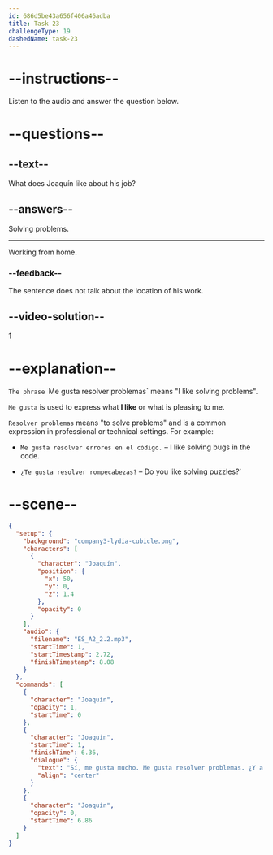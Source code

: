 ```yaml
---
id: 686d5be43a656f406a46adba
title: Task 23
challengeType: 19
dashedName: task-23
---
```


<!-- (Audio) Sí, me gusta mucho. Me gusta resolver problemas. ¿Y a ti? -->

# --instructions--

Listen to the audio and answer the question below.

# --questions--

## --text--

What does Joaquín like about his job?

## --answers--

Solving problems.

---

Working from home.

### --feedback--

The sentence does not talk about the location of his work.

## --video-solution--

1

# --explanation--

`The phrase `Me gusta resolver problemas` means "I like solving problems".

`Me gusta` is used to express what **I like** or what is pleasing to me.

`Resolver problemas` means "to solve problems" and is a common expression in professional or technical settings. For example:

- `Me gusta resolver errores en el código.` – I like solving bugs in the code.

- `¿Te gusta resolver rompecabezas?` – Do you like solving puzzles?`

# --scene--

```json
{
  "setup": {
    "background": "company3-lydia-cubicle.png",
    "characters": [
      {
        "character": "Joaquín",
        "position": {
          "x": 50,
          "y": 0,
          "z": 1.4
        },
        "opacity": 0
      }
    ],
    "audio": {
      "filename": "ES_A2_2.2.mp3",
      "startTime": 1,
      "startTimestamp": 2.72,
      "finishTimestamp": 8.08
    }
  },
  "commands": [
    {
      "character": "Joaquín",
      "opacity": 1,
      "startTime": 0
    },
    {
      "character": "Joaquín",
      "startTime": 1,
      "finishTime": 6.36,
      "dialogue": {
        "text": "Sí, me gusta mucho. Me gusta resolver problemas. ¿Y a ti?",
        "align": "center"
      }
    },
    {
      "character": "Joaquín",
      "opacity": 0,
      "startTime": 6.86
    }
  ]
}
```
